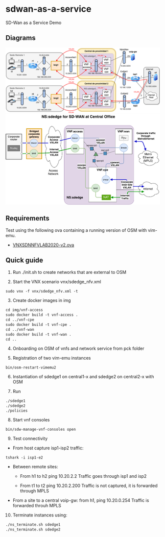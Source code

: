# sdwan-as-a-service
SD-Wan as a Service Demo

## Diagrams 
![global scenario](doc/global-arch-tun.png)
![ns architecture](doc/ns-architecture-editable.png)

## Requirements
Test using the following ova containing a running version of OSM with vim-emu.

- [VNXSDNNFVLAB2020-v2.ova](https://idefix.dit.upm.es/download/vnx/vnx-vm/VNXSDNNFVLAB2020-v2.ova)

## Quick guide 
1. Run ./init.sh to create networks that are external to OSM

2. Start the VNX scenario vnx/sdedge\_nfv.xml

```shell
sudo vnx -f vnx/sdedge_nfv.xml -t
```

3. Create docker images in img

```shell
cd img/vnf-access
sudo docker build -t vnf-access .
cd ../vnf-cpe 
sudo docker build -t vnf-cpe .
cd ../vnf-wan 
sudo docker build -t vnf-wan .
cd ..
```

4. Onboarding on OSM of vnfs and network service from pck folder

5. Registration of two vim-emu instances

```shell
bin/osm-restart-vimemu2 
```

6. Instantiation of sdedge1 on central1-x and sdedge2 on central2-x with OSM

7. Run 

```shell
./sdedge1
./sdedge2
./policies
```

8. Start vnf consoles 

```shell
bin/sdw-manage-vnf-consoles open
```

9. Test connectivity

  - From host capture isp1-isp2 traffic:  

```shell
tshark -i isp1-e2
```

  - Between remote sites:
     * From h1 to h2 ping 10.20.2.2
       Traffic goes through isp1 and isp2

     * From t1 to t2 ping 10.20.2.200
       Traffic is not captured, it is forwarded through MPLS

  - From a site to a central voip-gw: from h1, ping 10.20.0.254
    Traffic is forwarded throuh MPLS

10. Terminate instances using:

```shell
./ns_terminate.sh sdedge1
./ns_terminate.sh sdedge2 
```

